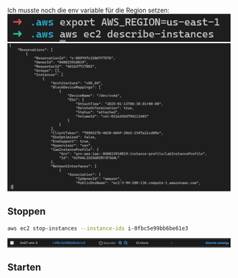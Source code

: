 Ich musste noch die env variable für die Region setzen: 
![region env var](../assets/2025-01-13-11-19-12.png)
![describe output](../assets/2025-01-13-11-19-43.png)

## Stoppen
```bash
aws ec2 stop-instances --instance-ids i-0fbc5e99bb6be61e3
```
![beendete instanz](../assets/2025-01-13-11-30-52.png)
## Starten
```bash

```

